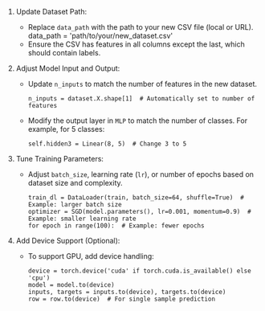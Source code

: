 1. Update Dataset Path:
   - Replace `data_path` with the path to your new CSV file (local or URL).
     data_path = 'path/to/your/new_dataset.csv'
   - Ensure the CSV has features in all columns except the last, which should contain labels.

2. Adjust Model Input and Output:
   - Update `n_inputs` to match the number of features in the new dataset.
     ```
     n_inputs = dataset.X.shape[1]  # Automatically set to number of features
     ```
   - Modify the output layer in `MLP` to match the number of classes. For example, for 5 classes:
     ```
     self.hidden3 = Linear(8, 5)  # Change 3 to 5
     ```
3. Tune Training Parameters:
   - Adjust `batch_size`, learning rate (`lr`), or number of epochs based on dataset size and complexity.
     ```
     train_dl = DataLoader(train, batch_size=64, shuffle=True)  # Example: larger batch size
     optimizer = SGD(model.parameters(), lr=0.001, momentum=0.9)  # Example: smaller learning rate
     for epoch in range(100):  # Example: fewer epochs
     ```
4. Add Device Support (Optional):
   - To support GPU, add device handling:
     ```
     device = torch.device('cuda' if torch.cuda.is_available() else 'cpu')
     model = model.to(device)
     inputs, targets = inputs.to(device), targets.to(device)
     row = row.to(device)  # For single sample prediction
     ```
